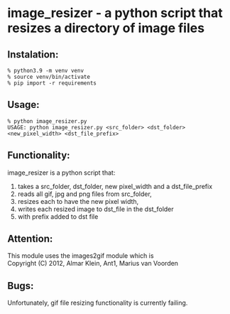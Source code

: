 # image_resizer - a python script that resizes a directory of image files  

## Instalation:
    % python3.9 -m venv venv
    % source venv/bin/activate
    % pip import -r requirements

## Usage:
    % python image_resizer.py 
    USAGE: python image_resizer.py <src_folder> <dst_folder> <new_pixel_width> <dst_file_prefix>

## Functionality: 
image_resizer is a python script that:  
1. takes a src_folder, dst_folder, new pixel_width and a dst_file_prefix  
1. reads all gif, jpg and png files from src_folder,   
1. resizes each to have the new pixel width,   
1. writes each resized image to dst_file in the dst_folder   
1. with prefix added to dst file  

## Attention:
This module uses the images2gif module which is  
Copyright (C) 2012, Almar Klein, Ant1, Marius van Voorden  
    
## Bugs:  
Unfortunately, gif file resizing functionality is currently failing.

